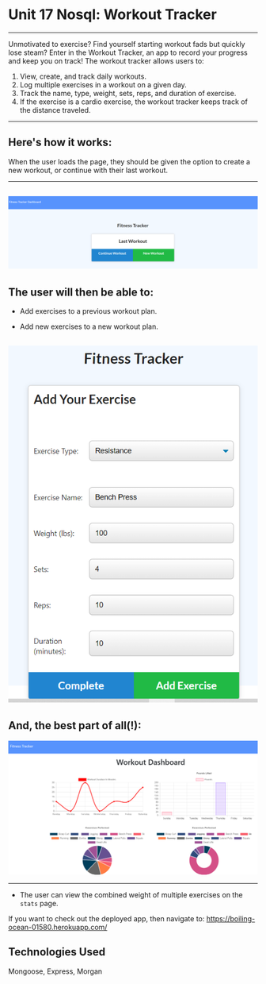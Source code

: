 # Unit 17 Nosql: Workout Tracker
---------------------------------------------------
Unmotivated to exercise? Find yourself starting workout fads but quickly lose steam? Enter in the Workout Tracker, an app to record your progress and keep you on track! The workout tracker allows users to:

1. View, create, and track daily workouts.
2. Log multiple exercises in a workout on a given day.
3. Track the name, type, weight, sets, reps, and duration of exercise.
4. If the exercise is a cardio exercise, the workout tracker keeps track of the distance traveled.
--------------------------------------------------------
Here's how it works:
---------------------------------------------------

When the user loads the page, they should be given the option to create a new workout, or continue with their last workout.

------------------------------------------
![Home](./public/homepage.png?raw=true "Home Page")
-----------------------------------------------------

The user will then be able to:
-------------------------------------------- 

  * Add exercises to a previous workout plan.

  * Add new exercises to a new workout plan.

  ![Fitness](./public/fitness.png?raw=true "Fitness Tracker")
--------------------------------------------
And, the best part of all(!):
----------------------------------------------------
![Stats](./public/stats.png?raw=true "Stats Page")

-------------------------------------------------------------

  * The user can view the combined weight of multiple exercises on the `stats` page.

If you want to check out the deployed app, then navigate to: https://boiling-ocean-01580.herokuapp.com/

Technologies Used
--------------------------------------------------------
 Mongoose, Express, Morgan
 